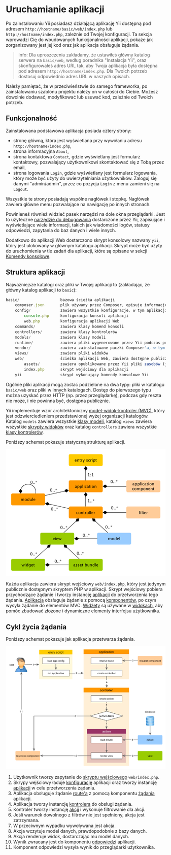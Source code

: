 Uruchamianie aplikacji
====================

Po zainstalowaniu Yii posiadasz działającą aplikację Yii dostępną pod adresem `http://hostname/basic/web/index.php` lub `http://hostname/index.php`, zależnie od Twojej konfiguracji.
Ta sekcja wprowadzi Cię do wbudowanych funkcjonalności aplikacji, pokaże jak zorganizowany jest jej kod oraz jak aplikacja obsługuje żądania.

> Info: Dla uproszczenia zakładamy, że ustawiłeś główny katalog serwera na `basic/web`, według poradnika "Instalacja Yii", oraz skonfigurowałeś adres URL tak, aby Twoja aplikacja była 
> dostępna pod adresem `http://hostname/index.php`.
> Dla Twoich potrzeb dostosuj odpowiednio adres URL w naszych opisach.

Należy pamiętać, że w przeciwieństwie do samego frameworka, po zainstalowaniu szablonu projektu należy on w całości do Ciebie. Możesz dowolnie dodawać, modyfikować lub usuwać kod, 
zależnie od Twoich potrzeb.
  
Funkcjonalność <span id="functionality"></span>
-------------

Zainstalowana podstawowa aplikacja posiada cztery strony:

* stronę główną, która jest wyświetlana przy wywołaniu adresu `http://hostname/index.php`,
* strona informacyjna `About`,
* strona kontaktowa `Contact`, gdzie wyświetlany jest formularz kontaktowy, pozwalający użytkownikowi skontaktować się z Tobą przez email,
* strona logowania `Login`, gdzie wyświetlany jest formularz logowania, który może być użyty do uwierzytelniania użytkowników. Zaloguj się danymi "admin/admin", przez co pozycja 
  `Login` z menu zamieni się na `Logout`.

Wszystkie te strony posiadają wspólne nagłówek i stopkę. Nagłówek zawiera główne menu pozwalające na nawigację po innych stronach.

Powinieneś również widzieć pasek narzędzi na dole okna przeglądarki.
Jest to użyteczne [narzędzie do debugowania](https://github.com/yiisoft/yii2-debug/blob/master/docs/guide/README.md) dostarczone przez Yii, zapisujące i wyświetlające wiele informacji, 
takich jak wiadomości logów, statusy odpowiedzi, zapytania do baz danych i wiele innych.

Dodatkowo do aplikacji Web dostarczono skrypt konsolowy nazwany `yii`, który jest ulokowany w głównym katalogu aplikacji.
Skrypt może być użyty do uruchomienia w tle zadań dla aplikacji, które są opisane w sekcji [Komendy konsolowe](tutorial-console.md).

Struktura aplikacji <span id="application-structure"></span>
---------------------

Najważniejsze katalogi oraz pliki w Twojej aplikacji to (zakładając, że główny katalog aplikacji to `basic`):

```javascript
basic/                  bazowa ścieżka aplikacji
    composer.json       plik używany przez Composer, opisuje informacje paczek
    config/             zawiera wszystkie konfiguracje, w tym aplikacji
        console.php     konfiguracja konsoli aplikacji
        web.php         konfiguracja aplikacji Web
    commands/           zawiera klasy komend konsoli
    controllers/        zawiera klasy kontrolerów
    models/             zawiera klasy modeli
    runtime/            zawiera pliki wygenerowane przez Yii podczas pracy, takie jak logi i pliki cache
    vendor/             zawiera zainstalowane paczki Composer'a, w tym framework Yii
    views/              zawiera pliki widoków
    web/                ścieżka aplikacji Web, zawiera dostępne publicznie pliki
        assets/         zawiera opublikowane przez Yii pliki zasobów (javascript oraz css)
        index.php       skrypt wejściowy dla aplikacji
    yii                 skrypt wykonujący komendy konsolowe Yii
```

Ogólnie pliki aplikacji mogą zostać podzielone na dwa typy: pliki w katalogu `basic/web` oraz pliki w innych katalogach.
Dostęp do pierwszego typu można uzyskać przez HTTP (np. przez przeglądarkę), podczas gdy reszta nie może, i nie powinna być, dostępna publicznie.

Yii implementuje wzór architektoniczny [model-widok-kontroler (MVC)](http://wikipedia.org/wiki/Model-view-controller), który jest odzwierciedleniem przedstawionej wyżej organizacji 
katalogów.
Katalog `models` zawiera wszystkie [klasy modeli](structure-models.md), katalog `views` zawiera wszystkie [skrypty widoków](structure-views.md) oraz katalog `controllers` zawiera 
wszystkie [klasy kontrolerów](structure-controllers.md).

Poniższy schemat pokazuje statyczną strukturę aplikacji.

![Statyczna struktura aplikacji](images/application-structure.png)

Każda aplikacja zawiera skrypt wejściowy `web/index.php`, który jest jedynym publicznie dostępnym skryptem PHP w aplikacji.
Skrypt wejściowy pobiera przychodzące żądanie i tworzy instancję [aplikacji](structure-applications.md) do przetworzenia tego żądania.
[Aplikacja](structure-applications.md) obsługuje żądanie z pomocą [komponentów](concept-components.md), po czym wysyła żądanie do elementów MVC. 
[Widżety](structure-widgets.md) są używane w [widokach](structure-views.md), aby pomóc zbudować złożone i dynamiczne elementy interfejsu użytkownika.



Cykl życia żądania <span id="request-lifecycle"></span>
-----------------

Poniższy schemat pokazuje jak aplikacja przetwarza żądania.

![Cykl życia żądania](images/request-lifecycle.png)

1. Użytkownik tworzy zapytanie do [skryptu wejściowego](structure-entry-scripts.md) `web/index.php`.
2. Skrypy wejściowy ładuje [konfigurację](concept-configurations.md) aplikacji oraz tworzy instancję [aplikacji](structure-applications.md) w celu przetworzenia żądania.
3. Aplikacja obsługuje żądanie [route'a](runtime-routing.md) z pomocą komponentu [żądania](runtime-requests.md) aplikacji.
4. Aplikacja tworzy instancję [kontrolera](structure-controllers.md) do obsługi żądania.
5. Kontroler tworzy instancję [akcji](structure-controllers.md) i wykonuje filtrowanie dla akcji.
6. Jeśli warunek dowolnego z filtrów nie jest spełniony, akcja jest zatrzymana.
7. W przeciwnym wypadku wywoływana jest akcja.
8. Akcja wczytuje model danych, prawdopodobnie z bazy danych.
9. Akcja renderuje widok, dostarczając mu model danych.
10. Wynik zwracany jest do komponentu [odpowiedzi](runtime-responses.md) aplikacji.
11. Komponent odpowiedzi wysyła wynik do przeglądarki użytkownika.
